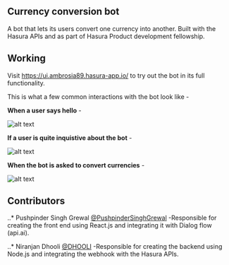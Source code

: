## Currency conversion bot

A bot that lets its users convert one currency into another. Built with the Hasura APIs and as part of Hasura Product development fellowship.

## Working

Visit https://ui.ambrosia89.hasura-app.io/ to try out the bot in its full functionality.

This is what a  few common interactions with the bot look like -

**When a user says hello** -

![alt text](https://github.com/PushpinderSinghGrewal/currency-conversion-bot/blob/master/microservices/ui/app/src/image1.png)


**If a user is quite inquistive about the bot** - 

![alt text](https://github.com/PushpinderSinghGrewal/currency-conversion-bot/blob/master/microservices/ui/app/src/image2.png)

**When the bot is asked to convert currencies** -

![alt text](https://github.com/PushpinderSinghGrewal/currency-conversion-bot/blob/master/microservices/ui/app/src/image3.png)


## Contributors

..* Pushpinder Singh Grewal  [@PushpinderSinghGrewal](https://www.github.com/PushpinderSinghGrewal) -Responsible for creating the front end using React.js and integrating it with Dialog flow (api.ai).

..* Niranjan Dhooli   [@DHOOLI](https://github.com/DHOOLI) -Responsible for creating the backend using Node.js and integrating the webhook with the Hasura APIs.
